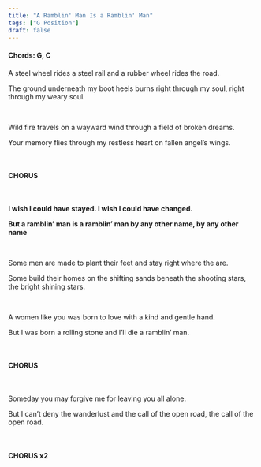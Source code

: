 ```yaml
---
title: "A Ramblin' Man Is a Ramblin' Man"
tags: ["G Position"]
draft: false
---
```

#### Chords: G, C


A steel wheel rides a steel rail and a rubber wheel rides the road.

The ground underneath my boot heels burns right through my soul, right through my weary soul.

<br>

Wild fire travels on a wayward wind through a field of broken dreams.

Your memory flies through my restless heart on fallen angel’s wings.

<br>

#### CHORUS

<br>

**I wish I could have stayed. I wish I could have changed.** 

**But a ramblin’ man is a ramblin’ man by any other name, by any other name**

<br>

Some men are made to plant their feet and stay right where the are.

Some build their homes on the shifting sands beneath the shooting stars, the bright shining stars.

<br>

A women like you was born to love with a kind and gentle hand.

But I was born a rolling stone and I’ll die a ramblin’ man.

<br>

#### CHORUS

<br>

Someday you may forgive me for leaving you all alone.

But I can’t deny the wanderlust and the call of the open road, the call of the open road.

<br>

#### CHORUS x2